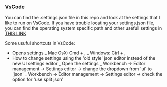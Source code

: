 ### VsCode

You can find the .settings.json file in this repo and look at the settings that I like to run on VsCode. If you have trouble locating your settings.json file, you can find the operating system specific path and other usefull settings in [THIS LINK](https://code.visualstudio.com/docs/getstarted/settings)

Some usuful shortcuts in VsCode:

- Opens settings
  _ Mac OsX: Cmd + ,
  _ Windows: Ctrl + ,
- How to change settings using the 'old style' json editor instead of the new UI settings editor
  _ Open the settings
  _ Workbench -> Editor management -> Settings editor -> change the dropdown from 'ui' to 'json'
  _ Workbench -> Editor management -> Settings editor -> check the option for 'use split json'
